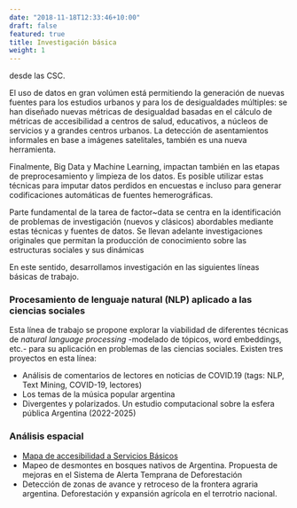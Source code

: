 ```yaml
---
date: "2018-11-18T12:33:46+10:00"
draft: false
featured: true
title: Investigación básica
weight: 1
---
```


desde las CSC.

El uso de datos en gran volúmen está permitiendo la generación de nuevas fuentes para los estudios urbanos y para los de desigualdades múltiples: se han diseñado nuevas métricas de desigualdad basadas en el cálculo de métricas de accesibilidad a centros de salud, educativos, a núcleos de servicios y a grandes centros urbanos. La detección de asentamientos informales en base a imágenes satelitales, también es una nueva herramienta.

Finalmente, Big Data y Machine Learning, impactan también en las etapas de preprocesamiento y limpieza de los datos. Es posible utilizar estas técnicas para imputar datos perdidos en encuestas e incluso para generar codificaciones automáticas de fuentes hemerográficas.

Parte fundamental de la tarea de factor~data se centra en la identificación de problemas de investigación (nuevos y clásicos) abordables mediante estas técnicas y fuentes de datos. Se llevan adelante investigaciones originales que permitan la producción de conocimiento sobre las estructuras sociales y sus dinámicas

En este sentido, desarrollamos investigación en las siguientes líneas básicas de trabajo.

### Procesamiento de lenguaje natural (NLP) aplicado a las ciencias sociales
Esta línea de trabajo se propone explorar la viabilidad de diferentes técnicas de _natural language processing_ -modelado de tópicos, word embeddings, etc.- para su aplicación en problemas de las ciencias sociales. Existen tres proyectos en esta línea:

- Análisis de comentarios de lectores en noticias de COVID.19 (tags: NLP, Text Mining, COVID-19, lectores)
- Los temas de la música popular argentina
- Divergentes y polarizados. Un estudio computacional sobre la esfera pública Argentina (2022-2025)


### Análisis espacial

- [Mapa de accesibilidad a Servicios Básicos](https://acceso.shinyapps.io/mapa/)
- Mapeo de desmontes en bosques nativos de Argentina. Propuesta de mejoras en el Sistema de Alerta Temprana de Deforestación
- Detección de zonas de avance y retroceso de la frontera agraria argentina. Deforestación y expansión agrícola en el terrotrio nacional.

